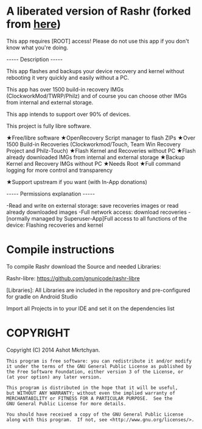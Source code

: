 A liberated version of Rashr (forked from [here](https://github.com/dslnexus/Rashr))
====================

This app requires [ROOT] access!
Please do not use this app if you don't know what you're doing.

----- Description -----

This app flashes and backups your device recovery and kernel without rebooting it very quickly and easily without a PC.

This app has over 1500 build-in recovery IMGs (ClockworkMod/TWRP/Philz) and of course you can choose other IMGs from internal and external storage.

This app intends to support over 90% of devices.

This project is fully libre software.

★Free/libre software
★OpenRecovery Script manager to flash ZIPs
★Over 1500 Build-in Recoveries (Clockworkmod/Touch, Team Win Recovery Project and Philz-Touch)
★Flash Kernel and Recoveries without PC
★Flash already downloaded IMGs from internal and external storage
★Backup Kernel and Recovery IMGs without PC
★Needs Root
★Full command logging for more control and transparency

★Support upstream if you want (with In-App donations)

----- Permissions explanation -----

-Read and write on external storage: save recoveries images or read already downloaded images
-Full network access: download recoveries
-[normally managed by Superuser-App]Full access to all functions of the device: Flashing recoveries and kernel

Compile instructions
===================================

To compile Rashr download the Source and needed Libraries:

Rashr-libre:     https://github.com/gnunicode/rashr-libre

[Libraries]:        All Libraries are included in the repository and pre-configured for
                    gradle on Android Studio

Import all Projects in to your IDE and set it on the dependencies list

COPYRIGHT
===================================

Copyright (C) 2014  Ashot Mkrtchyan.

    This program is free software: you can redistribute it and/or modify
    it under the terms of the GNU General Public License as published by
    the Free Software Foundation, either version 3 of the License, or
    (at your option) any later version.

    This program is distributed in the hope that it will be useful,
    but WITHOUT ANY WARRANTY; without even the implied warranty of
    MERCHANTABILITY or FITNESS FOR A PARTICULAR PURPOSE.  See the
    GNU General Public License for more details.

    You should have received a copy of the GNU General Public License
    along with this program.  If not, see <http://www.gnu.org/licenses/>.
